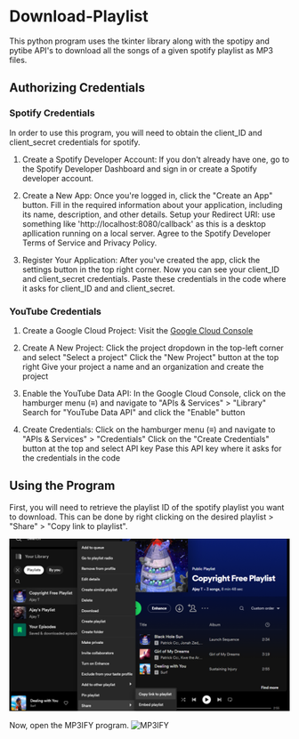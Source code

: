 # Download-Playlist
This python program uses the tkinter library along with the spotipy and pytibe API's to download all the songs of a given spotify playlist as MP3 files. 

## Authorizing Credentials

### Spotify Credentials
In order to use this program, you will need to obtain the client_ID and client_secret credentials for spotify. 

1. Create a Spotify Developer Account:
If you don't already have one, go to the Spotify Developer Dashboard and sign in or create a Spotify developer account.

2. Create a New App:
Once you're logged in, click the "Create an App" button.
Fill in the required information about your application, including its name, description, and other details.
Setup your Redirect URI: use something like 'http://localhost:8080/callback' as this is a desktop apllication running on a local server.
Agree to the Spotify Developer Terms of Service and Privacy Policy.

3. Register Your Application:
After you've created the app, click the settings button in the top right corner. Now you can see your client_ID and client_secret credentials. Paste these
credentials in the code where it asks for client_ID and and client_secret.

### YouTube Credentials
1. Create a Google Cloud Project:
Visit the [Google Cloud Console](https://console.cloud.google.com/)

2. Create A New Project:
Click the project dropdown in the top-left corner and select "Select a project"
Click the "New Project" button at the top right
Give your project a name and an organization and create the project

3. Enable the YouTube Data API:
In the Google Cloud Console, click on the hamburger menu (≡) and navigate to "APIs & Services" > "Library"
Search for "YouTube Data API" and click the "Enable" button

4. Create Credentials:
Click on the hamburger menu (≡) and navigate to "APIs & Services" > "Credentials"
Click on the "Create Credentials" button at the top and select API key
Pase this API key where it asks for the credentials in the code

## Using the Program
First, you will need to retrieve the playlist ID of the spotify playlist you want to download. This can be done by right clicking on the desired playlist >
"Share" > "Copy link to playlist". 

![Copy playlist ID](https://github.com/ajaytalanki/Download-Playlist/blob/main/images/copy%20link.png?raw=true)

Now, open the MP3IFY program.
![MP3IFY]([[https://github.com/ajaytalanki/Download-Playlist/blob/main/images/copy%20link.png?raw=true](https://github.com/ajaytalanki/Download-Playlist/blob/main/images/app.png?raw=true)https://github.com/ajaytalanki/Download-Playlist/blob/main/images/app.png?raw=true](https://github.com/ajaytalanki/Download-Playlist/blob/main/images/app.png?raw=true)https://github.com/ajaytalanki/Download-Playlist/blob/main/images/app.png?raw=true)








